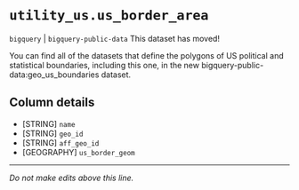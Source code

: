 # `utility_us.us_border_area`
`bigquery` | `bigquery-public-data`
This dataset has moved!

You can find all of the datasets that define the polygons of US political and statistical boundaries, including this one, in the new bigquery-public-data:geo_us_boundaries dataset.

## Column details
* [STRING]    `name`
* [STRING]    `geo_id`
* [STRING]    `aff_geo_id`
* [GEOGRAPHY] `us_border_geom`

-------------------------------------------------------------------------------
*Do not make edits above this line.*
